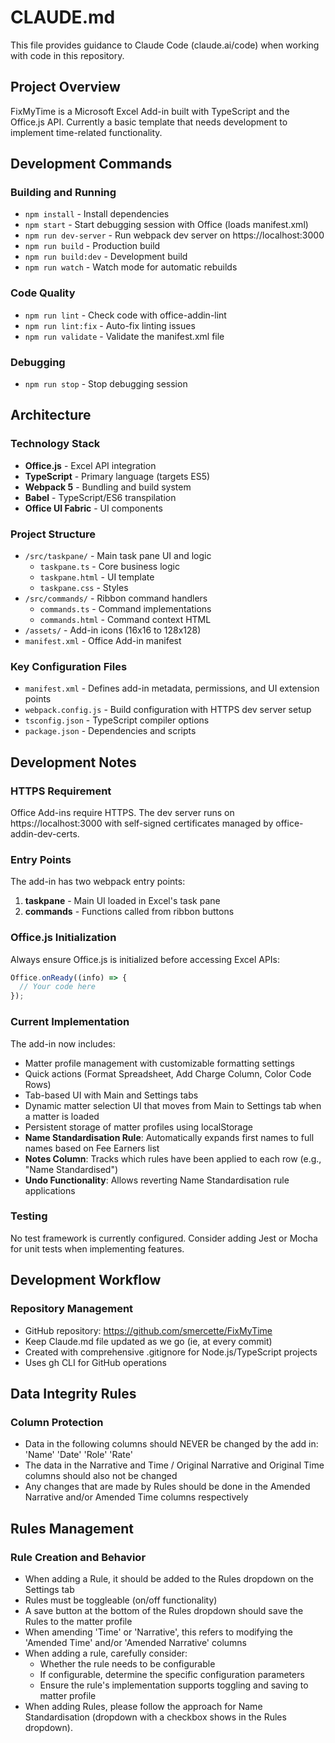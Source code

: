 # CLAUDE.md

This file provides guidance to Claude Code (claude.ai/code) when working with code in this repository.

## Project Overview

FixMyTime is a Microsoft Excel Add-in built with TypeScript and the Office.js API. Currently a basic template that needs development to implement time-related functionality.

## Development Commands

### Building and Running
- `npm install` - Install dependencies
- `npm start` - Start debugging session with Office (loads manifest.xml)
- `npm run dev-server` - Run webpack dev server on https://localhost:3000
- `npm run build` - Production build
- `npm run build:dev` - Development build
- `npm run watch` - Watch mode for automatic rebuilds

### Code Quality
- `npm run lint` - Check code with office-addin-lint
- `npm run lint:fix` - Auto-fix linting issues
- `npm run validate` - Validate the manifest.xml file

### Debugging
- `npm run stop` - Stop debugging session

## Architecture

### Technology Stack
- **Office.js** - Excel API integration
- **TypeScript** - Primary language (targets ES5)
- **Webpack 5** - Bundling and build system
- **Babel** - TypeScript/ES6 transpilation
- **Office UI Fabric** - UI components

### Project Structure
- `/src/taskpane/` - Main task pane UI and logic
  - `taskpane.ts` - Core business logic
  - `taskpane.html` - UI template
  - `taskpane.css` - Styles
- `/src/commands/` - Ribbon command handlers
  - `commands.ts` - Command implementations
  - `commands.html` - Command context HTML
- `/assets/` - Add-in icons (16x16 to 128x128)
- `manifest.xml` - Office Add-in manifest

### Key Configuration Files
- `manifest.xml` - Defines add-in metadata, permissions, and UI extension points
- `webpack.config.js` - Build configuration with HTTPS dev server setup
- `tsconfig.json` - TypeScript compiler options
- `package.json` - Dependencies and scripts

## Development Notes

### HTTPS Requirement
Office Add-ins require HTTPS. The dev server runs on https://localhost:3000 with self-signed certificates managed by office-addin-dev-certs.

### Entry Points
The add-in has two webpack entry points:
1. **taskpane** - Main UI loaded in Excel's task pane
2. **commands** - Functions called from ribbon buttons

### Office.js Initialization
Always ensure Office.js is initialized before accessing Excel APIs:
```typescript
Office.onReady((info) => {
  // Your code here
});
```

### Current Implementation
The add-in now includes:
- Matter profile management with customizable formatting settings
- Quick actions (Format Spreadsheet, Add Charge Column, Color Code Rows)
- Tab-based UI with Main and Settings tabs
- Dynamic matter selection UI that moves from Main to Settings tab when a matter is loaded
- Persistent storage of matter profiles using localStorage
- **Name Standardisation Rule**: Automatically expands first names to full names based on Fee Earners list
- **Notes Column**: Tracks which rules have been applied to each row (e.g., "Name Standardised")
- **Undo Functionality**: Allows reverting Name Standardisation rule applications

### Testing
No test framework is currently configured. Consider adding Jest or Mocha for unit tests when implementing features.

## Development Workflow

### Repository Management
- GitHub repository: https://github.com/smercette/FixMyTime
- Keep Claude.md file updated as we go (ie, at every commit)
- Created with comprehensive .gitignore for Node.js/TypeScript projects
- Uses gh CLI for GitHub operations

## Data Integrity Rules

### Column Protection
- Data in the following columns should NEVER be changed by the add in: 'Name' 'Date' 'Role' 'Rate'
- The data in the Narrative and Time / Original Narrative and Original Time columns should also not be changed
- Any changes that are made by Rules should be done in the Amended Narrative and/or Amended Time columns respectively

## Rules Management

### Rule Creation and Behavior
- When adding a Rule, it should be added to the Rules dropdown on the Settings tab
- Rules must be toggleable (on/off functionality)
- A save button at the bottom of the Rules dropdown should save the Rules to the matter profile
- When amending 'Time' or 'Narrative', this refers to modifying the 'Amended Time' and/or 'Amended Narrative' columns
- When adding a rule, carefully consider:
  - Whether the rule needs to be configurable
  - If configurable, determine the specific configuration parameters
  - Ensure the rule's implementation supports toggling and saving to matter profile
- When adding Rules, please follow the approach for Name Standardisation (dropdown with a checkbox shows in the Rules dropdown).